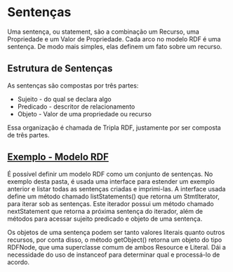 # Sentenças
 Uma sentença, ou statement, são a combinação um Recurso, uma Propriedade e um Valor de Propriedade. Cada arco no modelo RDF
 é uma sentença. De modo mais simples, elas definem um fato sobre um recurso.
 
## Estrutura de Sentenças
As sentenças são compostas por três partes:
 
 * Sujeito - do qual se declara algo
 * Predicado - descritor de relacionamento
 * Objeto - Valor de uma propriedade ou recurso
 
Essa organização é chamada de Tripla RDF, justamente por ser composta de três partes.

## [Exemplo - Modelo RDF](https://github.com/luksave/Jena-Tutorial/blob/master/RDF_Jena/Statements/tutorial_01_statements.java)
É possível definir um modelo RDF como um conjunto de sentenças. No exemplo desta pasta, é usada uma interface
para estender um exemplo anterior e listar todas as sentenças criadas e imprimi-las. A interface usada define um método chamado
listStatements() que retorna um StmtIterator, para iterar sob as sentenças. Este iterador possui um método chamado nextStatement
que retorna a próxima sentença do iterador, além de métodos para acessar sujeito predicado e objeto de uma sentença.

Os objetos de uma sentença podem ser tanto valores literais quanto outros recursos, por conta disso, o método getObject() 
retorna um objeto do tipo RDFNode, que  uma superclasse comum de ambos Resource e Literal. Dái a necessidade do uso de 
instanceof para determinar qual e processá-lo de acordo.
